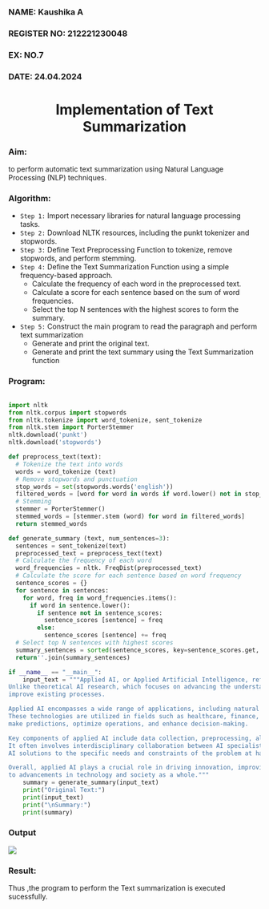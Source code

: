 <H3>NAME: Kaushika A</H3>
<H3>REGISTER NO: 212221230048</H3>
<H3>EX: NO.7</H3>
<H3>DATE: 24.04.2024</H3> 
<H1 ALIGN =CENTER>Implementation of Text  Summarization</H1>
<H3>Aim: </H3> 
to perform automatic text summarization using Natural Language Processing (NLP) techniques. <BR>
<h3>Algorithm:</h3>

- `Step 1:` Import necessary libraries for natural language processing tasks.<BR>
- `Step 2:` Download NLTK resources, including the punkt tokenizer and stopwords.<BR>
- `Step 3:` Define Text Preprocessing Function to tokenize, remove stopwords, and perform stemming.<BR>
- `Step 4:` Define the Text Summarization Function using a simple frequency-based approach.<br>
    - Calculate the frequency of each word in the preprocessed text.<br>
    - Calculate a score for each sentence based on the sum of word frequencies.<br>
    - Select the top N sentences with the highest scores to form the summary.<br>
- `Step 5:` Construct the main program to read the paragraph  and perform text summarization<br>
    - Generate and print the original text.<br>
    - Generate and print the text summary using the  Text Summarization function<br>

<H3>Program:</H3>

```py

import nltk
from nltk.corpus import stopwords
from nltk.tokenize import word_tokenize, sent_tokenize
from nltk.stem import PorterStemmer
nltk.download('punkt')
nltk.download('stopwords')

def preprocess_text(text):
  # Tokenize the text into words
  words = word_tokenize (text)
  # Remove stopwords and punctuation
  stop_words = set(stopwords.words('english'))
  filtered_words = [word for word in words if word.lower() not in stop_words and word.isalnum()]
  # Stemming
  stemmer = PorterStemmer()
  stemmed_words = [stemmer.stem (word) for word in filtered_words]
  return stemmed_words

def generate_summary (text, num_sentences=3):
  sentences = sent_tokenize(text)
  preprocessed_text = preprocess_text(text)
  # Calculate the frequency of each word
  word_frequencies = nltk. FreqDist(preprocessed_text)
  # Calculate the score for each sentence based on word frequency
  sentence_scores = {}
  for sentence in sentences:
    for word, freq in word_frequencies.items():
      if word in sentence.lower():
        if sentence not in sentence_scores:
          sentence_scores [sentence] = freq
        else:
          sentence_scores [sentence] += freq
  # Select top N sentences with highest scores
  summary_sentences = sorted(sentence_scores, key=sentence_scores.get, reverse=True) [:num_sentences]
  return''.join(summary_sentences)

if __name__ == "__main__":
    input_text = """Applied AI, or Applied Artificial Intelligence, refers to the practical implementation of artificial intelligence (AI) technologies to solve real-world problems across various industries and domains. 
Unlike theoretical AI research, which focuses on advancing the understanding of AI algorithms and methodologies, applied AI involves the deployment of AI solutions to address specific challenges or 
improve existing processes.

Applied AI encompasses a wide range of applications, including natural language processing, computer vision, machine learning, robotics, and more. 
These technologies are utilized in fields such as healthcare, finance, manufacturing, transportation, customer service, and many others, to automate tasks, 
make predictions, optimize operations, and enhance decision-making.

Key components of applied AI include data collection, preprocessing, algorithm selection and training, model deployment, and ongoing optimization and maintenance. 
It often involves interdisciplinary collaboration between AI specialists, domain experts, data scientists, software engineers, and other professionals to tailor 
AI solutions to the specific needs and constraints of the problem at hand.

Overall, applied AI plays a crucial role in driving innovation, improving efficiency, and unlocking new opportunities across various sectors, ultimately contributing 
to advancements in technology and society as a whole."""
    summary = generate_summary(input_text)
    print("Original Text:")
    print(input_text)
    print("\nSummary:")
    print(summary)
```

<H3>Output</H3>

![](1.PNG)

<H3>Result:</H3>
Thus ,the program to perform the Text summarization is executed sucessfully.


